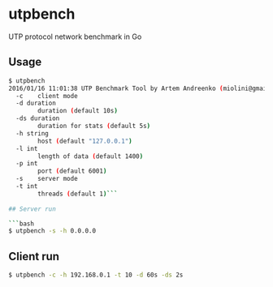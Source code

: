 # utpbench
UTP protocol network benchmark in Go

## Usage

```bash
$ utpbench
2016/01/16 11:01:38 UTP Benchmark Tool by Artem Andreenko (miolini@gmail.com)
  -c	client mode
  -d duration
    	duration (default 10s)
  -ds duration
    	duration for stats (default 5s)
  -h string
    	host (default "127.0.0.1")
  -l int
    	length of data (default 1400)
  -p int
    	port (default 6001)
  -s	server mode
  -t int
    	threads (default 1)```
    	
## Server run

```bash
$ utpbench -s -h 0.0.0.0
```

## Client run
```bash
$ utpbench -c -h 192.168.0.1 -t 10 -d 60s -ds 2s
```
